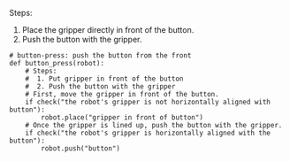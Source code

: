 

Steps:
1. Place the gripper directly in front of the button.
2. Push the button with the gripper.

```
# button-press: push the button from the front
def button_press(robot):
    # Steps:
    #  1. Put gripper in front of the button
    #  2. Push the button with the gripper
    # First, move the gripper in front of the button.
    if check("the robot's gripper is not horizontally aligned with button"):
        robot.place("gripper in front of button")
    # Once the gripper is lined up, push the button with the gripper.
    if check("the robot's gripper is horizontally aligned with the button"):
        robot.push("button")
```